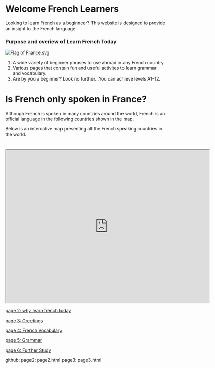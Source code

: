 <h1>Welcome French Learners</h1>
<p> Looking to learn French as a beginneer? This website is designed to provide an insight to the French language.
 
 <h3> Purpose and overiew of Learn French Today</h3>
 
 <p>
<a href="https://en.wikipedia.org/wiki/File:Flag_of_France.svg#/media/File:Flag_of_France.svg">
<img class="imgRight" src="https://upload.wikimedia.org/wikipedia/en/thumb/c/c3/Flag_of_France.svg/1200px-Flag_of_France.svg.png" alt="Flag of France.svg"></a><br>
     <ol>
 <li> A wide variety of beginner phrases to use abroad in any French country. </li>
 <li> Various pages that contain fun and useful activites to learn grammar and vocabulary. </li>
 <li> Are by you a beginner? Look no further...You can achieve levels A1-12. </li>
</ol>
    </p>                                                                                       


<p style="clear:both;"></p>



<h1>Is French only spoken in France?</h1>

Although French is spoken in many countries around the world, French is an official language in the following countries shown in the map.

Below is an intercative map presenting all the French speaking countries in the world.


<h1></h1>

<iframe src="https://www.google.com/maps/d/embed?mid=1GwtpxOB108C-ZDzWXY9HzXxil6dBnWXL" width="640" height="480"></iframe>



<a href="https://laurenanderson97.github.io/SML209-18/grammar.html">page 2: why learn french today</a>

<a href="https://laurenanderson97.github.io/SML209-18/vocabulary.html">page 3: Greetings</a>

<a href="https://laurenanderson97.github.io/SML209-18/listening.html">page 4: French Vocabulary</a>

<a href="https://laurenanderson97.github.io/SML209-18/reading.html">page 5: Grammar</a>

<a href="https://laurenanderson97.github.io/SML209-18/homework.html">page 6: Further Study</a>




github:
  page2: page2.html
  page3: page3.html
